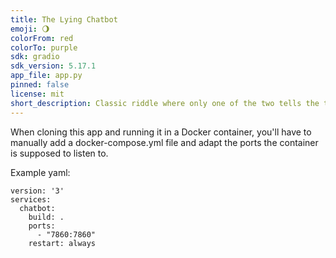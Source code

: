 ```yaml
---
title: The Lying Chatbot
emoji: 🌖
colorFrom: red
colorTo: purple
sdk: gradio
sdk_version: 5.17.1
app_file: app.py
pinned: false
license: mit
short_description: Classic riddle where only one of the two tells the truth.
---
```



When cloning this app and running it in a Docker container, you'll have to manually add a docker-compose.yml file and adapt the ports the container is supposed to listen to. 

Example yaml:

```
version: '3'
services:
  chatbot:
    build: .
    ports:
      - "7860:7860"
    restart: always
```

